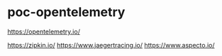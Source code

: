 # poc-opentelemetry

https://opentelemetry.io/

https://zipkin.io/
https://www.jaegertracing.io/
https://www.aspecto.io/
